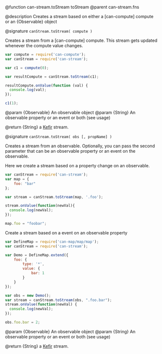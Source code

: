 @function can-stream.toStream toStream
@parent can-stream.fns


@description Creates a stream based on either a [can-compute] compute or an {Observable} object

@signature `canStream.toStream( compute )`

  Creates a stream from a [can-compute] compute. This stream gets updated whenever the compute value changes.

  ```js
  var compute = require('can-compute');
  var canStream = require('can-stream');

  var c1 = compute(0);

  var resultCompute = canStream.toStream(c1);

  resultCompute.onValue(function (val) {
    console.log(val);
  });

  c1(1);
  ```

  @param {Observable} An observable object
  @param {String} An observable property or an event or both (see usage)

  @return {String} a [Kefir](https://rpominov.github.io/kefir/) stream.

@signature `canStream.toStream( obs [, propName] )`

  Creates a stream from an observable. Optionally, you can pass the second parameter that can be an observable property or an event on the observable.

  Here we create a stream based on a property change on an observable.
  ```js
  var canStream = require('can-stream');
  var map = {
      foo: "bar"
  };

  var stream = canStream.toStream(map, '.foo');

  stream.onValue(function(newVal){
    console.log(newVal);
  });

  map.foo = "foobar";
  ```

  Create a stream based on a event on an observable property
  ```js
  var DefineMap = require('can-map/map/map');
  var canStream = require('can-stream');

  var Demo = DefineMap.extend({
      foo: {
          type: '*',
          value: {
              bar: 1
          }
      }
  });

  var obs = new Demo();
  var stream = canStream.toStream(obs, ".foo.bar");
  stream.onValue(function(newVal) {
    console.log(newVal);
  });

  obs.foo.bar = 2;
  ```

  @param {Observable} An observable object
  @param {String} An observable property or an event or both (see usage)

  @return {String} a [Kefir](https://rpominov.github.io/kefir/) stream.
